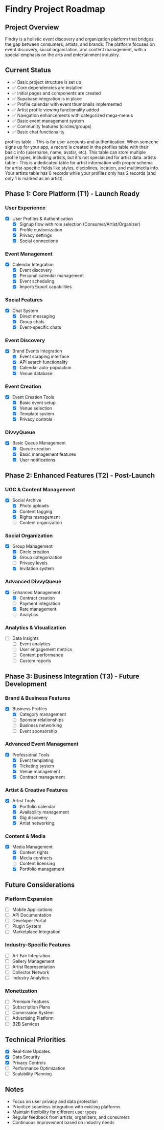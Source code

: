 # Findry Project Roadmap

## Project Overview
Findry is a holistic event discovery and organization platform that bridges the gap between consumers, artists, and brands. The platform focuses on event discovery, social organization, and content management, with a special emphasis on the arts and entertainment industry.

## Current Status
- ✅ Basic project structure is set up
- ✅ Core dependencies are installed
- ✅ Initial pages and components are created
- ✅ Supabase integration is in place
- ✅ Profile calendar with event thumbnails implemented
- ✅ Artist profile viewing functionality added
- ✅ Navigation enhancements with categorized mega-menus
- ✅ Basic event management system
- ✅ Community features (circles/groups)
- ✅ Basic chat functionality

profiles table - This is for user accounts and authentication. When someone signs up for your app, a record is created in the profiles table with their basic info (username, name, avatar, etc). This table can store multiple profile types, including artists, but it's not specialized for artist data.
artists table - This is a dedicated table for artist information with proper schema for artist-specific fields like styles, disciplines, location, and multimedia info. Your artists table has 6 records while your profiles only has 2 records (and only 1 is marked as an artist).
## Phase 1: Core Platform (T1) - Launch Ready

### User Experience
- [x] User Profiles & Authentication
  - [x] Signup flow with role selection (Consumer/Artist/Organizer)
  - [x] Profile customization
  - [x] Privacy settings
  - [x] Social connections

### Event Management
- [x] Calendar Integration
  - [x] Event discovery
  - [x] Personal calendar management
  - [x] Event scheduling
  - [x] Import/Export capabilities

### Social Features
- [x] Chat System
  - [x] Direct messaging
  - [x] Group chats
  - [x] Event-specific chats

### Event Discovery
- [x] Brand Events Integration
  - [x] Event scraping interface
  - [x] API search functionality
  - [x] Calendar auto-population
  - [x] Venue database

### Event Creation
- [x] Event Creation Tools
  - [x] Basic event setup
  - [x] Venue selection
  - [x] Template system
  - [x] Privacy controls

### DivvyQueue
- [x] Basic Queue Management
  - [x] Queue creation
  - [x] Basic management features
  - [x] User notifications

## Phase 2: Enhanced Features (T2) - Post-Launch

### UGC & Content Management
- [x] Social Archive
  - [x] Photo uploads
  - [x] Content tagging
  - [x] Rights management
  - [ ] Content organization

### Social Organization
- [x] Group Management
  - [x] Circle creation
  - [x] Group categorization
  - [ ] Privacy levels
  - [x] Invitation system

### Advanced DivvyQueue
- [x] Enhanced Management
  - [x] Contract creation
  - [ ] Payment integration
  - [x] Rate management
  - [ ] Analytics

### Analytics & Visualization
- [ ] Data Insights
  - [ ] Event analytics
  - [ ] User engagement metrics
  - [ ] Content performance
  - [ ] Custom reports

## Phase 3: Business Integration (T3) - Future Development

### Brand & Business Features
- [x] Business Profiles
  - [x] Category management
  - [ ] Sponsor relationships
  - [ ] Business networking
  - [ ] Event sponsorship

### Advanced Event Management
- [x] Professional Tools
  - [x] Event templating
  - [x] Ticketing system
  - [x] Venue management
  - [x] Contract management

### Artist & Creative Features
- [x] Artist Tools
  - [x] Portfolio calendar
  - [x] Availability management
  - [x] Gig discovery
  - [x] Artist networking

### Content & Media
- [x] Media Management
  - [x] Content rights
  - [x] Media contracts
  - [ ] Content licensing
  - [x] Portfolio management

## Future Considerations

### Platform Expansion
- [ ] Mobile Applications
- [ ] API Documentation
- [ ] Developer Portal
- [ ] Plugin System
- [ ] Marketplace Integration

### Industry-Specific Features
- [ ] Art Fair Integration
- [ ] Gallery Management
- [ ] Artist Representation
- [ ] Collector Network
- [ ] Industry Analytics

### Monetization
- [ ] Premium Features
- [ ] Subscription Plans
- [ ] Commission System
- [ ] Advertising Platform
- [ ] B2B Services

## Technical Priorities
- [x] Real-time Updates
- [x] Data Security
- [x] Privacy Controls
- [ ] Performance Optimization
- [ ] Scalability Planning

## Notes
- Focus on user privacy and data protection
- Prioritize seamless integration with existing platforms
- Maintain flexibility for different user types
- Regular feedback from artists, organizers, and consumers
- Continuous improvement based on industry needs 


